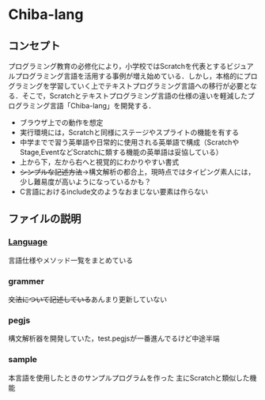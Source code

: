 # Chiba-lang

## コンセプト
プログラミング教育の必修化により，小学校ではScratchを代表とするビジュアルプログラミング言語を活用する事例が増え始めている．しかし，本格的にプログラミングを学習していく上でテキストプログラミング言語への移行が必要となる．そこで，Scratchとテキストプログラミング言語の仕様の違いを軽減したプログラミング言語「Chiba-lang」を開発する．

- ブラウザ上での動作を想定
- 実行環境には，Scratchと同様にステージやスプライトの機能を有する
- 中学までで習う英単語や日常的に使用される英単語で構成（ScratchやStage,EventなどScratchに類する機能の英単語は妥協している）
- 上から下，左から右へと視覚的にわかりやすい書式
- ~~シンプルな記述方法~~→構文解析の都合上，現時点ではタイピング素人には，少し難易度が高いようになっているかも？
- C言語におけるinclude文のようなおまじない要素は作らない

## ファイルの説明
### [Language](https://github.com/fuba238/Chiba-lang/tree/main/Language)
言語仕様やメソッド一覧をまとめている


### grammer
~~文法について記述している~~あんまり更新していない

### pegjs
構文解析器を開発していた，test.pegjsが一番進んでるけど中途半端

### sample
本言語を使用したときのサンプルプログラムを作った
主にScratchと類似した機能
